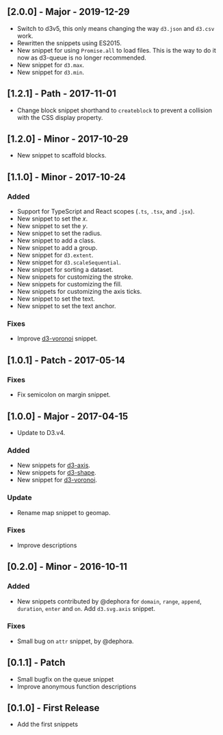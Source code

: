 ## [2.0.0] - Major - 2019-12-29
* Switch to d3v5, this only means changing the way `d3.json` and `d3.csv` work.
* Rewritten the snippets using ES2015.
* New snippet for using `Promise.all` to load files. This is the way to do it now as d3-queue is no longer recommended.
* New snippet for `d3.max`.
* New snippet for `d3.min`.

## [1.2.1] - Path - 2017-11-01
* Change block snippet shorthand to `createblock` to prevent a collision with the CSS display property.

## [1.2.0] - Minor - 2017-10-29
* New snippet to scaffold blocks.

## [1.1.0] - Minor - 2017-10-24
### Added
* Support for TypeScript and React scopes (`.ts`, `.tsx`, and `.jsx`).
* New snippet to set the _x_.
* New snippet to set the _y_.
* New snippet to set the radius.
* New snippet to add a class.
* New snippet to add a group.
* New snippet for `d3.extent`.
* New snippet for `d3.scaleSequential`.
* New snippet for sorting a dataset.
* New snippets for customizing the stroke.
* New snippets for customizing the fill.
* New snippets for customizing the axis ticks.
* New snippet to set the text.
* New snippet to set the text anchor.

### Fixes
* Improve [d3-voronoi](https://github.com/d3/d3-voronoi) snippet.

## [1.0.1] - Patch - 2017-05-14
### Fixes
* Fix semicolon on margin snippet.

## [1.0.0] - Major - 2017-04-15
* Update to D3.v4.

### Added
* New snippets for [d3-axis](https://github.com/d3/d3-axis).
* New snippets for [d3-shape](https://github.com/d3/d3-shape).
* New snippet for [d3-voronoi](https://github.com/d3/d3-voronoi).

### Update
* Rename map snippet to geomap.

### Fixes
* Improve descriptions

## [0.2.0] - Minor - 2016-10-11
### Added
* New snippets contributed by @dephora for `domain`, `range`, `append`, `duration`, `enter` and `on`. Add `d3.svg.axis` snippet.

### Fixes
* Small bug on `attr` snippet, by @dephora.

## [0.1.1] - Patch
* Small bugfix on the queue snippet
* Improve anonymous function descriptions

## [0.1.0] - First Release
* Add the first snippets
